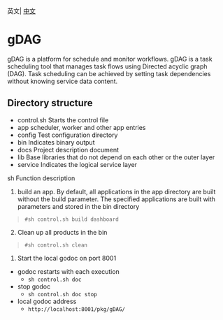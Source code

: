 英文| [中文](README_ZH.md) 

# gDAG
gDAG is a platform for schedule and monitor workflows. gDAG is a task scheduling tool that manages task flows using Directed acyclic graph (DAG). Task scheduling can be achieved by setting task dependencies without knowing service data content.


## Directory structure
- control.sh Starts the control file
- app scheduler, worker and other app entries
- config Test configuration directory
- bin Indicates binary output
- docs Project description document
- lib Base libraries that do not depend on each other or the outer layer
- service Indicates the logical service layer

sh Function description
1. build an app. By default, all applications in the app directory are built without the build parameter. The specified applications are built with parameters and stored in the bin directory
> `#sh control.sh build dashboard`

2. Clean up all products in the bin
> `#sh control.sh clean`

1. Start the local godoc  on port 8001
-  godoc restarts with each execution 
   -  `sh control.sh doc` 
- stop godoc
  - `sh control.sh doc stop` 
- local godoc address
  - `http://localhost:8001/pkg/gDAG/`